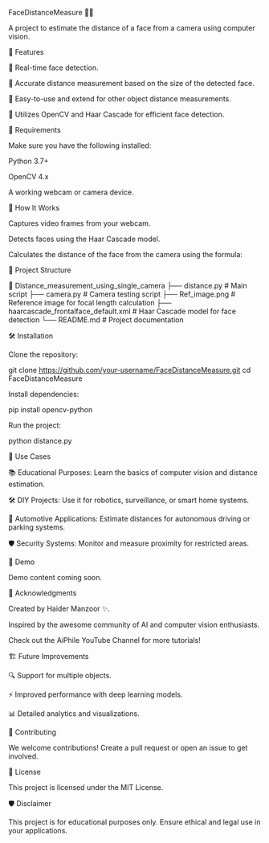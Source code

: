 FaceDistanceMeasure 📏📸

A project to estimate the distance of a face from a camera using computer vision.

🌟 Features

🎥 Real-time face detection.

📏 Accurate distance measurement based on the size of the detected face.

📂 Easy-to-use and extend for other object distance measurements.

🧠 Utilizes OpenCV and Haar Cascade for efficient face detection.

🔧 Requirements

Make sure you have the following installed:

Python 3.7+

OpenCV 4.x

A working webcam or camera device.

🚀 How It Works

Captures video frames from your webcam.

Detects faces using the Haar Cascade model.

Calculates the distance of the face from the camera using the formula:

📂 Project Structure

📁 Distance_measurement_using_single_camera
├── distance.py                # Main script
├── camera.py                  # Camera testing script
├── Ref_image.png              # Reference image for focal length calculation
├── haarcascade_frontalface_default.xml  # Haar Cascade model for face detection
└── README.md                  # Project documentation

🛠️ Installation

Clone the repository:

git clone https://github.com/your-username/FaceDistanceMeasure.git
cd FaceDistanceMeasure

Install dependencies:

pip install opencv-python

Run the project:

python distance.py

🤔 Use Cases

📚 Educational Purposes: Learn the basics of computer vision and distance estimation.

🛠️ DIY Projects: Use it for robotics, surveillance, or smart home systems.

🚗 Automotive Applications: Estimate distances for autonomous driving or parking systems.

🛡️ Security Systems: Monitor and measure proximity for restricted areas.

📸 Demo

Demo content coming soon.

📝 Acknowledgments

Created by Haider Manzoor ✨.

Inspired by the awesome community of AI and computer vision enthusiasts.

Check out the AiPhile YouTube Channel for more tutorials!

🏗️ Future Improvements

🔍 Support for multiple objects.

⚡ Improved performance with deep learning models.

📊 Detailed analytics and visualizations.

💌 Contributing

We welcome contributions! Create a pull request or open an issue to get involved.

📜 License

This project is licensed under the MIT License.

🛡️ Disclaimer

This project is for educational purposes only. Ensure ethical and legal use in your applications.

